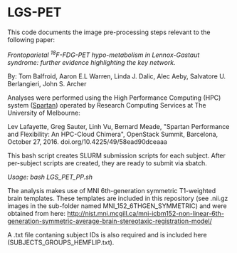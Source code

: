# LGS-PET

This code documents the image pre-processing steps relevant to the following paper:

_Frontoparietal <sup>18</sup>F-FDG-PET hypo-metabolism in Lennox-Gastaut syndrome: further evidence highlighting the key network._

By: Tom Balfroid, Aaron E.L Warren, Linda J. Dalic, Alec Aeby, Salvatore U. Berlangieri, John S. Archer

Analyses were performed using the High Performance Computing (HPC) system ([Spartan](https://dashboard.hpc.unimelb.edu.au)) operated by Research Computing Services at The University of Melbourne:

Lev Lafayette, Greg Sauter, Linh Vu, Bernard Meade, "Spartan Performance and Flexibility: An HPC-Cloud Chimera", OpenStack Summit, Barcelona, October 27, 2016. doi.org/10.4225/49/58ead90dceaaa

This bash script creates SLURM submission scripts for each subject. After per-subject scripts are created, they are ready to submit via sbatch.

_Usage: bash LGS_PET_PP.sh_

The analysis makes use of MNI 6th-generation symmetric T1-weighted brain templates. These templates are included in this repository (see .nii.gz images in the sub-folder named MNI_152_6THGEN_SYMMETRIC) and were obtained from here: http://nist.mni.mcgill.ca/mni-icbm152-non-linear-6th-generation-symmetric-average-brain-stereotaxic-registration-model/

A .txt file contaning subject IDs is also required and is included here (SUBJECTS_GROUPS_HEMFLIP.txt).
